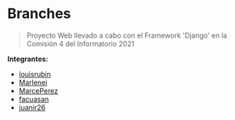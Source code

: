 
# Branches

> Proyecto Web llevado a cabo con el Framework 'Django'
> en la Comisión 4 del Informatorio 2021

**Integrantes:**

- [louisrubin](https://github.com/louisrubin)
- [Marlenei](https://github.com/Marlenei)
- [MarcePerez](https://github.com/MarcePerez)
- [facuasan](https://github.com/facuasan)
- [juanir26](https://github.com/juanir26)

